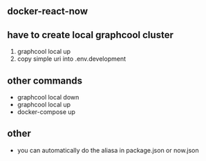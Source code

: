 ## docker-react-now

## have to create local graphcool cluster

1. graphcool local up
2. copy simple uri into .env.development

## other commands

- graphcool local down
- graphcool local up
- docker-compose up

## other

- you can automatically do the aliasa in package.json or now.json
  <!-- - also alias is name of docker container name of alias client docker-react-now -->
